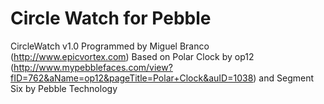 Circle Watch for Pebble
===========

CircleWatch v1.0
Programmed by Miguel Branco (http://www.epicvortex.com)
Based on Polar Clock by op12 (http://www.mypebblefaces.com/view?fID=762&aName=op12&pageTitle=Polar+Clock&auID=1038) and Segment Six by Pebble Technology

